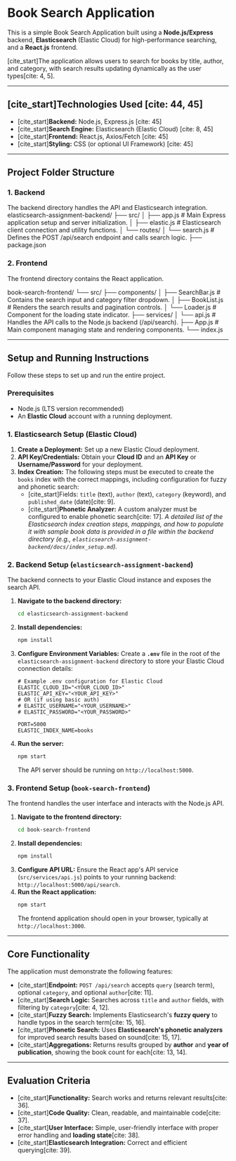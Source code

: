 # Book Search Application

This is a simple Book Search Application built using a **Node.js/Express** backend, **Elasticsearch** (Elastic Cloud) for high-performance searching, and a **React.js** frontend.

[cite_start]The application allows users to search for books by title, author, and category, with search results updating dynamically as the user types[cite: 4, 5].

---

## [cite_start]Technologies Used [cite: 44, 45]

* [cite_start]**Backend:** Node.js, Express.js [cite: 45]
* [cite_start]**Search Engine:** Elasticsearch (Elastic Cloud) [cite: 8, 45]
* [cite_start]**Frontend:** React.js, Axios/Fetch [cite: 45]
* [cite_start]**Styling:** CSS (or optional UI Framework) [cite: 45]

---

## Project Folder Structure

### 1. Backend

The backend directory handles the API and Elasticsearch integration.
elasticsearch-assignment-backend/
├── src/
│   ├── app.js         # Main Express application setup and server initialization.
│   ├── elastic.js     # Elasticsearch client connection and utility functions.
│   └── routes/
│       └── search.js  # Defines the POST /api/search endpoint and calls search logic.
├── package.json
### 2. Frontend

The frontend directory contains the React application.

book-search-frontend/
└── src/
├── components/
│   ├── SearchBar.js   # Contains the search input and category filter dropdown.
│   ├── BookList.js    # Renders the search results and pagination controls.
│   └── Loader.js      # Component for the loading state indicator.
├── services/
│   └── api.js         # Handles the API calls to the Node.js backend (/api/search).
├── App.js             # Main component managing state and rendering components.
└── index.js


---

## Setup and Running Instructions

Follow these steps to set up and run the entire project.

### Prerequisites

* Node.js (LTS version recommended)
* An **Elastic Cloud** account with a running deployment.

### 1. Elasticsearch Setup (Elastic Cloud)

1.  **Create a Deployment:** Set up a new Elastic Cloud deployment.
2.  **API Key/Credentials:** Obtain your **Cloud ID** and an **API Key** or **Username/Password** for your deployment.
3.  **Index Creation:** The following steps must be executed to create the `books` index with the correct mappings, including configuration for fuzzy and phonetic search:
    * [cite_start]Fields: `title` (text), `author` (text), `category` (keyword), and `published_date` (date)[cite: 9].
    * [cite_start]**Phonetic Analyzer:** A custom analyzer must be configured to enable phonetic search[cite: 17].
    *A detailed list of the Elasticsearch index creation steps, mappings, and how to populate it with sample book data is provided in a file within the backend directory (e.g., `elasticsearch-assignment-backend/docs/index_setup.md`).*

### 2. Backend Setup (`elasticsearch-assignment-backend`)

The backend connects to your Elastic Cloud instance and exposes the search API.

1.  **Navigate to the backend directory:**
    ```bash
    cd elasticsearch-assignment-backend
    ```
2.  **Install dependencies:**
    ```bash
    npm install
    ```
3.  **Configure Environment Variables:** Create a **`.env`** file in the root of the `elasticsearch-assignment-backend` directory to store your Elastic Cloud connection details:
    ```
    # Example .env configuration for Elastic Cloud
    ELASTIC_CLOUD_ID="<YOUR_CLOUD_ID>"
    ELASTIC_API_KEY="<YOUR_API_KEY>"
    # OR (if using basic auth)
    # ELASTIC_USERNAME="<YOUR_USERNAME>"
    # ELASTIC_PASSWORD="<YOUR_PASSWORD>"

    PORT=5000
    ELASTIC_INDEX_NAME=books
    ```
4.  **Run the server:**
    ```bash
    npm start
    ```
    The API server should be running on `http://localhost:5000`.

### 3. Frontend Setup (`book-search-frontend`)

The frontend handles the user interface and interacts with the Node.js API.

1.  **Navigate to the frontend directory:**
    ```bash
    cd book-search-frontend
    ```
2.  **Install dependencies:**
    ```bash
    npm install
    ```
3.  **Configure API URL:** Ensure the React app's API service (`src/services/api.js`) points to your running backend: `http://localhost:5000/api/search`.
4.  **Run the React application:**
    ```bash
    npm start
    ```
    The frontend application should open in your browser, typically at `http://localhost:3000`.

---

## Core Functionality

The application must demonstrate the following features:

* [cite_start]**Endpoint:** `POST /api/search` accepts `query` (search term), optional `category`, and optional `author`[cite: 11].
* [cite_start]**Search Logic:** Searches across `title` and `author` fields, with filtering by `category`[cite: 4, 12].
* [cite_start]**Fuzzy Search:** Implements Elasticsearch's **fuzzy query** to handle typos in the search term[cite: 15, 16].
* [cite_start]**Phonetic Search:** Uses **Elasticsearch's phonetic analyzers** for improved search results based on sound[cite: 15, 17].
* [cite_start]**Aggregations:** Returns results grouped by **author** and **year of publication**, showing the book count for each[cite: 13, 14].

---

## Evaluation Criteria

* [cite_start]**Functionality:** Search works and returns relevant results[cite: 36].
* [cite_start]**Code Quality:** Clean, readable, and maintainable code[cite: 37].
* [cite_start]**User Interface:** Simple, user-friendly interface with proper error handling and **loading state**[cite: 38].
* [cite_start]**Elasticsearch Integration:** Correct and efficient querying[cite: 39].
